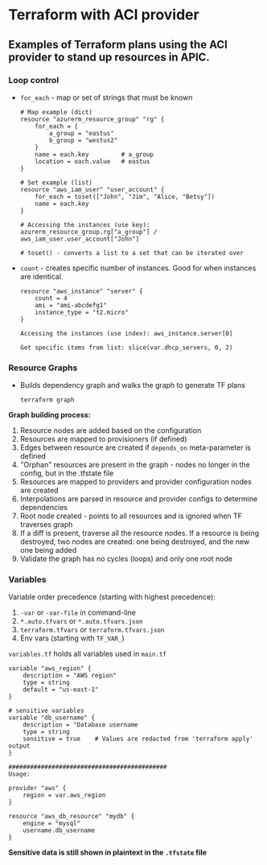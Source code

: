# Terraform with ACI provider
## Examples of Terraform plans using the ACI provider to stand up resources in APIC.

### Loop control
- `for_each` - map or set of strings that must be known
    ```
    # Map example (dict)
    resource "azurerm_resource_group" "rg" {
        for_each = {
            a_group = "eastus"
            b_group = "westus2"
        }
        name = each.key         # a_group
        location = each.value   # eastus
    }
    
    # Set example (list)
    resource "aws_iam_user" "user_account" {
        for_each = toset(["John", "Jim", "Alice, "Betsy"])
        name = each.key
    }
    
    # Accessing the instances (use key): azurerm_resource_group.rg["a_group"] / aws_iam_user.user_account["John"]
    
    # toset() - converts a list to a set that can be iterated over
    ```

- `count` - creates specific number of instances. Good for when instances are identical.
    ```
    resource "aws_instance" "server" {
        count = 4
        ami = "ami-abcdefg1"
        instance_type = "t2.micro"
    }
    
    Accessing the instances (use index): aws_instance.server[0]
    
    Get specific items from list: slice(var.dhcp_servers, 0, 2)
    ```

### Resource Graphs
- Builds dependency graph and walks the graph to generate TF plans

    `terraform graph`

**Graph building process:**
1. Resource nodes are added based on the configuration
2. Resources are mapped to provisioners (if defined)
3. Edges between resource are created if `depends_on` meta-parameter is defined
4. "Orphan" resources are present in the graph - nodes no longer in the config, but in the .tfstate file
5. Resources are mapped to providers and provider configuration nodes are created
6. Interpolations are parsed in resource and provider configs to determine dependencies
7. Root node created - points to all resources and is ignored when TF traverses graph
8. If a diff is present, traverse all the resource nodes. If a resource is being destroyed, two nodes are created: one being destroyed, and the new one being added
9. Validate the graph has no cycles (loops) and only one root node

### Variables
Variable order precedence (starting with highest precedence):
1. `-var` or `-var-file` in command-line
2. `*.auto.tfvars` or `*.auto.tfvars.json`
3. `terraform.tfvars` or `terraform.tfvars.json`
4. Env vars (starting with `TF_VAR_`)

`variables.tf` holds all variables used in `main.tf`
```
variable "aws_region" {
    description = "AWS region"
    type = string
    default = "us-east-1"
}

# sensitive variables
variable "db_username" {
    description = "Database username
    type = string
    sensitive = true    # Values are redacted from 'terraform apply' output
}

############################################
Usage:

provider "aws" {
    region = var.aws_region
}

resource "aws_db_resource" "mydb" {
    engine = "mysql"
    username.db_username
}
```
**Sensitive data is still shown in plaintext in the `.tfstate` file**